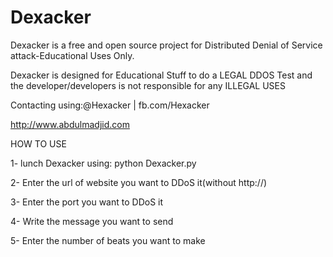 Dexacker
========

Dexacker is a free and open source project for Distributed Denial of Service attack-Educational Uses Only.

Dexacker is designed for Educational Stuff to do a LEGAL DDOS Test and the developer/developers is not responsible for any ILLEGAL USES

Contacting using:@Hexacker | fb.com/Hexacker

http://www.abdulmadjid.com

HOW TO USE

1- lunch Dexacker using: python Dexacker.py

2- Enter the url of website you want to DDoS it(without http://)

3- Enter the port you want to DDoS it

4- Write the message you want to send

5- Enter the number of beats you want to make

